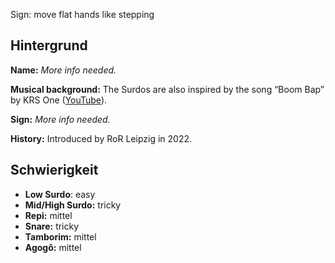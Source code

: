 Sign: move flat hands like stepping

## Hintergrund

**Name:** _More info needed._

**Musical background:** The Surdos are also inspired by the song “Boom Bap” by
KRS One ([YouTube](https://www.youtube.com/watch?v=iaYDe3gu1go)).

**Sign:** _More info needed._

**History:** Introduced by RoR Leipzig in 2022.

## Schwierigkeit

* **Low Surdo**: easy
* **Mid/High Surdo:** tricky
* **Repi:** mittel
* **Snare:** tricky
* **Tamborim:** mittel
* **Agogô:** mittel
